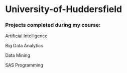 # University-of-Huddersfield

### Projects completed during my course:

Artificial Intelligence

Big Data Analytics 

Data Mining

SAS Programming
